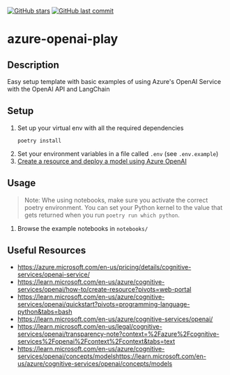 [![GitHub stars](https://img.shields.io/github/stars/ruankie/azure-openai-play)](https://github.com/ruankie/azure-openai-play/stargazers)
[![GitHub last commit](https://img.shields.io/github/last-commit/ruankie/azure-openai-play)](https://github.com/ruankie/azure-openai-play/commits/main)

# azure-openai-play

## Description

Easy setup template with basic examples of using Azure's OpenAI Service with the OpenAI API and LangChain

## Setup
1. Set up your virtual env with all the required dependencies
    ```shell
    poetry install
    ```
2. Set your environment variables in a file called `.env` (see `.env.example`)
3. [Create a resource and deploy a model using Azure OpenAI](https://learn.microsoft.com/en-us/azure/cognitive-services/openai/how-to/create-resource?pivots=web-portal)

## Usage

> Note: Whe using notebooks, make sure you activate the correct poetry environment. You can set your Python kernel to the value that gets returned when you run `poetry run which python`.

1. Browse the example notebooks in `notebooks/`

## Useful Resources
- https://azure.microsoft.com/en-us/pricing/details/cognitive-services/openai-service/
- https://learn.microsoft.com/en-us/azure/cognitive-services/openai/how-to/create-resource?pivots=web-portal
- https://learn.microsoft.com/en-us/azure/cognitive-services/openai/quickstart?pivots=programming-language-python&tabs=bash
- https://learn.microsoft.com/en-us/azure/cognitive-services/openai/
- https://learn.microsoft.com/en-us/legal/cognitive-services/openai/transparency-note?context=%2Fazure%2Fcognitive-services%2Fopenai%2Fcontext%2Fcontext&tabs=text
- https://learn.microsoft.com/en-us/azure/cognitive-services/openai/concepts/modelshttps://learn.microsoft.com/en-us/azure/cognitive-services/openai/concepts/models